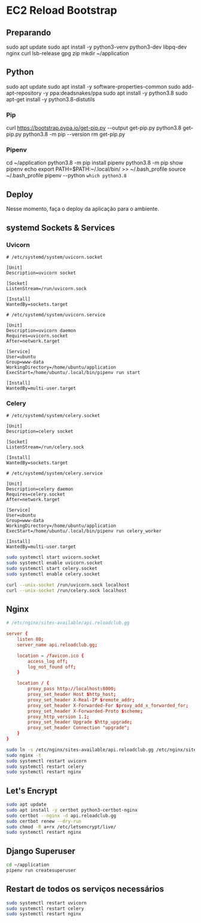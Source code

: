 # EC2 Reload Bootstrap

## Preparando

sudo apt update
sudo apt install -y python3-venv python3-dev libpq-dev nginx curl lsb-release gpg zip
mkdir ~/application

## Python

sudo apt update
sudo apt install -y software-properties-common
sudo add-apt-repository -y ppa:deadsnakes/ppa
sudo apt install -y python3.8
sudo apt-get install -y python3.8-distutils

### Pip

curl https://bootstrap.pypa.io/get-pip.py --output get-pip.py
python3.8 get-pip.py
python3.8 -m pip --version
rm get-pip.py

### Pipenv

cd ~/application
python3.8 -m pip install pipenv
python3.8 -m pip show pipenv
echo export PATH=$PATH:~/.local/bin/ >> ~/.bash_profile
source ~/.bash_profile
pipenv --python `which python3.8`

## Deploy

Nesse momento, faça o deploy da aplicação para o ambiente.

## systemd Sockets & Services

### Uvicorn

```socket
# /etc/systemd/system/uvicorn.socket

[Unit]
Description=uvicorn socket

[Socket]
ListenStream=/run/uvicorn.sock

[Install]
WantedBy=sockets.target
```

```service
# /etc/systemd/system/uvicorn.service

[Unit]
Description=uvicorn daemon
Requires=uvicorn.socket
After=network.target

[Service]
User=ubuntu
Group=www-data
WorkingDirectory=/home/ubuntu/application
ExecStart=/home/ubuntu/.local/bin/pipenv run start

[Install]
WantedBy=multi-user.target
```

### Celery

```socket
# /etc/systemd/system/celery.socket

[Unit]
Description=celery socket

[Socket]
ListenStream=/run/celery.sock

[Install]
WantedBy=sockets.target
```

```service
# /etc/systemd/system/celery.service

[Unit]
Description=celery daemon
Requires=celery.socket
After=network.target

[Service]
User=ubuntu
Group=www-data
WorkingDirectory=/home/ubuntu/application
ExecStart=/home/ubuntu/.local/bin/pipenv run celery_worker

[Install]
WantedBy=multi-user.target
```

```bash
sudo systemctl start uvicorn.socket
sudo systemctl enable uvicorn.socket
sudo systemctl start celery.socket
sudo systemctl enable celery.socket

curl --unix-socket /run/uvicorn.sock localhost
curl --unix-socket /run/celery.sock localhost

```

## Nginx

```conf
# /etc/nginx/sites-available/api.reloadclub.gg

server {
    listen 80;
    server_name api.reloadclub.gg;

    location = /favicon.ico {
        access_log off;
        log_not_found off;
    }

    location / {
        proxy_pass http://localhost:8000;
        proxy_set_header Host $http_host;
        proxy_set_header X-Real-IP $remote_addr;
        proxy_set_header X-Forwarded-For $proxy_add_x_forwarded_for;
        proxy_set_header X-Forwarded-Proto $scheme;
        proxy_http_version 1.1;
        proxy_set_header Upgrade $http_upgrade;
        proxy_set_header Connection "upgrade";
    }
}
```

```bash
sudo ln -s /etc/nginx/sites-available/api.reloadclub.gg /etc/nginx/sites-enabled
sudo nginx -t
sudo systemctl restart uvicorn
sudo systemctl restart celery
sudo systemctl restart nginx
```

## Let's Encrypt

```bash
sudo apt update
sudo apt install -y certbot python3-certbot-nginx
sudo certbot --nginx -d api.reloadclub.gg
sudo certbot renew --dry-run
sudo chmod -R a+rx /etc/letsencrypt/live/
sudo systemctl restart nginx
```

## Django Superuser

```bash
cd ~/application
pipenv run createsuperuser
```

## Restart de todos os serviços necessários

```bash
sudo systemctl restart uvicorn
sudo systemctl restart celery
sudo systemctl restart nginx
```
